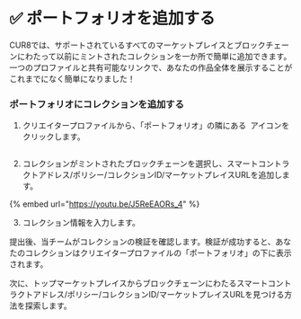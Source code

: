 # ✅ ポートフォリオを追加する

CUR8では、サポートされているすべてのマーケットプレイスとブロックチェーンにわたって以前にミントされたコレクションを一か所で簡単に追加できます。一つのプロファイルと共有可能なリンクで、あなたの作品全体を展示することがこれまでになく簡単になりました！

### ポートフォリオにコレクションを追加する



1. クリエイタープロファイルから、「ポートフォリオ」の隣にある <img src="../../.gitbook/assets/Screenshot 2024-07-09 at 14.25.39.png" alt="" data-size="line"> アイコンをクリックします。

<figure><img src="../../.gitbook/assets/Screenshot 2025-02-03 at 09.06.29.png" alt=""><figcaption></figcaption></figure>

2. コレクションがミントされたブロックチェーンを選択し、スマートコントラクトアドレス/ポリシー/コレクションID/マーケットプレイスURLを追加します。

{% embed url="https://youtu.be/J5ReEAORs_4" %}

3. コレクション情報を入力します。

提出後、当チームがコレクションの検証を確認します。検証が成功すると、あなたのコレクションはクリエイタープロファイルの「ポートフォリオ」の下に表示されます。

次に、トップマーケットプレイスからブロックチェーンにわたるスマートコントラクトアドレス/ポリシー/コレクションID/マーケットプレイスURLを見つける方法を探索します。
